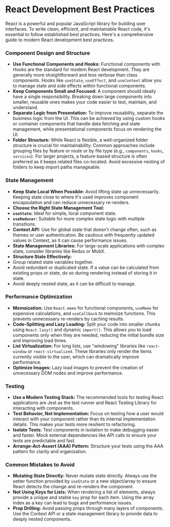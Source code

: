 
# React Development Best Practices

React is a powerful and popular JavaScript library for building user interfaces. To write clean, efficient, and maintainable React code, it's essential to follow established best practices. Here's a comprehensive guide to modern React development best practices.

### Component Design and Structure

*   **Use Functional Components and Hooks:** Functional components with Hooks are the standard for modern React development. They are generally more straightforward and less verbose than class components. Hooks like `useState`, `useEffect`, and `useContext` allow you to manage state and side effects within functional components.
*   **Keep Components Small and Focused:** A component should ideally have a single responsibility. Breaking down large components into smaller, reusable ones makes your code easier to test, maintain, and understand.
*   **Separate Logic from Presentation:** To improve reusability, separate the business logic from the UI. This can be achieved by using custom hooks or container components that handle data fetching and state management, while presentational components focus on rendering the UI.
*   **Folder Structure:** While React is flexible, a well-organized folder structure is crucial for maintainability. Common approaches include grouping files by feature or route or by file type (e.g., `components`, `hooks`, `services`). For larger projects, a feature-based structure is often preferred as it keeps related files co-located. Avoid excessive nesting of folders to keep import paths manageable.

### State Management

*   **Keep State Local When Possible:** Avoid lifting state up unnecessarily. Keeping state close to where it's used improves component encapsulation and can reduce unnecessary re-renders.
*   **Choose the Right State Management Tool:**
*   **`useState`:** Ideal for simple, local component state.
*   **`useReducer`:** Suitable for more complex state logic with multiple transitions.
*   **Context API:** Use for global state that doesn't change often, such as themes or user authentication. Be cautious with frequently updated values in Context, as it can cause performance issues.
*   **State Management Libraries:** For large-scale applications with complex state, consider libraries like Redux or MobX.
*   **Structure State Effectively:**
*   Group related state variables together.
*   Avoid redundant or duplicated state. If a value can be calculated from existing props or state, do so during rendering instead of storing it in state.
*   Avoid deeply nested state, as it can be difficult to manage.

### Performance Optimization

*   **Memoization:** Use `React.memo` for functional components, `useMemo` for expensive calculations, and `useCallback` to memoize functions. This prevents unnecessary re-renders by caching results.
*   **Code-Splitting and Lazy Loading:** Split your code into smaller chunks using `React.lazy()` and dynamic `import()`. This allows you to load components only when they are needed, reducing the initial bundle size and improving load times.
*   **List Virtualization:** For long lists, use "windowing" libraries like `react-window` or `react-virtualized`. These libraries only render the items currently visible to the user, which can dramatically improve performance.
*   **Optimize Images:** Lazy load images to prevent the creation of unnecessary DOM nodes and improve performance.

### Testing

*   **Use a Modern Testing Stack:** The recommended tools for testing React applications are Jest as the test runner and React Testing Library for interacting with components.
*   **Test Behavior, Not Implementation:** Focus on testing how a user would interact with your component rather than its internal implementation details. This makes your tests more resilient to refactoring.
*   **Isolate Tests:** Test components in isolation to make debugging easier and faster. Mock external dependencies like API calls to ensure your tests are predictable and fast.
*   **Arrange-Act-Assert (AAA) Pattern:** Structure your tests using the AAA pattern for clarity and organization.

### Common Mistakes to Avoid

*   **Mutating State Directly:** Never mutate state directly. Always use the setter function provided by `useState` or a new object/array to ensure React detects the change and re-renders the component.
*   **Not Using Keys for Lists:** When rendering a list of elements, always provide a unique and stable `key` prop for each item. Using the array index as a key can lead to bugs and performance issues.
*   **Prop Drilling:** Avoid passing props through many layers of components. Use the Context API or a state management library to provide data to deeply nested components.
